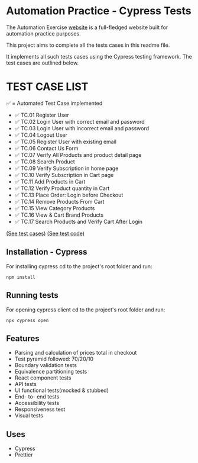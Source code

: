 # Automation Practice - Cypress Tests

The Automation Exercise [website](http://www.automationpractice.pl/) is a full-fledged website built for automation practice purposes.

This project aims to complete all the tests cases in this readme file.

It implements all such tests cases using the Cypress testing framework. The test cases are outlined below.

# TEST CASE LIST

✅ = Automated Test Case implemented

- ✅ TC.01 Register User
- ✅ TC.02 Login User with correct email and password
- ✅ TC.03 Login User with incorrect email and password
- ✅ TC.04 Logout User
- ✅ TC.05 Register User with existing email
- ✅ TC.06 Contact Us Form
- ✅ TC.07 Verify All Products and product detail page
- ✅ TC.08 Search Product
- ✅ TC.09 Verify Subscription in home page
- ✅ TC.10 Verify Subscription in Cart page
- ✅ TC.11 Add Products in Cart
- ✅ TC.12 Verify Product quantity in Cart
- ✅ TC.13 Place Order: Login before Checkout
- ✅ TC.14 Remove Products From Cart
- ✅ TC.15 View Category Products
- ✅ TC.16 View & Cart Brand Products
- ✅ TC.17 Search Products and Verify Cart After Login

[(See test cases)](https://docs.google.com/spreadsheets/d/1JFgnbj6JF42CreaftZL5_30DClLJKdU7ImPi0taLxd8/edit?gid=0#gid=0) [(See test code)](cypress/e2e/automation-practice/automation-practice.cy.js)

## Installation - Cypress

For installing cypress cd to the project's root folder and run:

    npm install

## Running tests

For opening cypress client cd to the project's root folder and run:

    npx cypress open

## Features

 - Parsing and calculation of prices total in checkout
 - Test pyramid followed: 70/20/10
 - Boundary validation tests
 - Equivalence partitioning tests
 - React component tests
 - API tests
 - UI functional tests(mocked & stubbed)
 - End- to- end tests
 - Accessibility tests
 - Responsiveness test
 - Visual tests

## Uses

- Cypress
- Prettier

